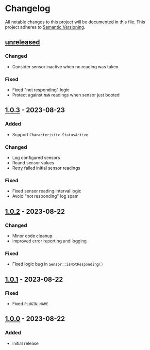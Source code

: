 # Changelog

All notable changes to this project will be documented in this file.
This project adheres to [Semantic Versioning](https://semver.org/spec/v2.0.0.html).

## [unreleased]
### Changed
- Consider sensor inactive when no reading was taken

### Fixed
- Fixed "not responding" logic
- Protect against `NaN` readings when sensor just booted

## [1.0.3] - 2023-08-23
### Added
- Support `Characteristic.StatusActive`

### Changed
- Log configured sensors
- Round sensor values
- Retry failed initial sensor readings

### Fixed
- Fixed sensor reading interval logic
- Avoid "not responding" log spam

## [1.0.2] - 2023-08-22
### Changed
- Minor code cleanup
- Improved error reporting and logging

### Fixed
- Fixed logic bug in `Sensor::isNotResponding()`

## [1.0.1] - 2023-08-22
### Fixed
- Fixed `PLUGIN_NAME`

## [1.0.0] - 2023-08-22
### Added
- Initial release

[unreleased]: https://github.com/tillkruss/homebridge-purpleair/compare/v1.0.4...HEAD
[1.0.3]: https://github.com/tillkruss/homebridge-purpleair/compare/v1.0.3...v1.0.4
[1.0.3]: https://github.com/tillkruss/homebridge-purpleair/compare/v1.0.2...v1.0.3
[1.0.2]: https://github.com/tillkruss/homebridge-purpleair/compare/v1.0.1...v1.0.2
[1.0.1]: https://github.com/tillkruss/homebridge-purpleair/compare/v1.0.0...v1.0.1
[1.0.0]: https://github.com/tillkruss/homebridge-purpleair/releases/tag/v1.0.0

